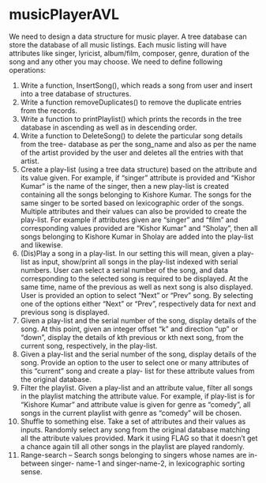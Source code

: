 # musicPlayerAVL

We need to design a data structure for music player. A tree database can store the database of
all music listings. Each music listing will have attributes like singer, lyricist, album/film,
composer, genre, duration of the song and any other you may choose. We need to define
following operations:
1. Write a function, InsertSong(), which reads a song from user and insert into a tree
database of structures.
2. Write a function removeDuplicates() to remove the duplicate entries from the records.
3. Write a function to printPlaylist() which prints the records in the tree database in
ascending as well as in descending order.
4. Write a function to DeleteSong() to delete the particular song details from the tree-
database as per the song_name and also as per the name of the artist provided by the user
and deletes all the entries with that artist.
5. Create a play-list (using a tree data structure) based on the attribute and its value given.
For example, if “singer” attribute is provided and “Kishor Kumar” is the name of the
singer, then a new play-list is created containing all the songs belonging to Kishore
Kumar. The songs for the same singer to be sorted based on lexicographic order of the
songs. Multiple attributes and their values can also be provided to create the play-list. For
example if attributes given are “singer” and “film” and corresponding values provided are
“Kishor Kumar” and “Sholay”, then all songs belonging to Kishore Kumar in Sholay are
added into the play-list and likewise.
6. (Dis)Play a song in a play-list. In our setting this will mean, given a play-list as input,
show/print all songs in the play-list indexed with serial numbers. User can select a serial
number of the song, and data corresponding to the selected song is required to be
displayed. At the same time, name of the previous as well as next song is also displayed.
User is provided an option to select “Next” or “Prev” song. By selecting one of the
options either “Next” or “Prev”, respectively data for next and previous song is displayed.
7. Given a play-list and the serial number of the song, display details of the song. At this
point, given an integer offset “k” and direction “up” or “down”, display the details of kth
previous or kth next song, from the current song, respectively, in the play-list.
8. Given a play-list and the serial number of the song, display details of the song. Provide an
option to the user to select one or many attributes of this “current” song and create a play-
list for these attribute values from the original database.
9. Filter the playlist. Given a play-list and an attribute value, filter all songs in the playlist
matching the attribute value. For example, if play-list is for “Kishore Kumar” and
attribute value is given for genre as “comedy”, all songs in the current playlist with genre
as “comedy” will be chosen.
10. Shuffle to something else. Take a set of attributes and their values as inputs. Randomly
select any song from the original database matching all the attribute values provided.
Mark it using FLAG so that it doesn’t get a chance again till all other songs in the playlist
are played randomly.
11. Range-search – Search songs belonging to singers whose names are in-between singer-
name-1 and singer-name-2, in lexicographic sorting sense.
